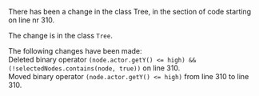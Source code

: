 There has been a change in the class Tree, in the section of code starting on line nr 310.
  
The change is in the class ```Tree```.
  
The following changes have been made:  
Deleted binary operator ```(node.actor.getY() <= high) && (!selectedNodes.contains(node, true))``` on line 310.  
Moved binary operator ```(node.actor.getY() <= high)``` from line 310 to line 310.  
